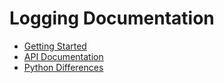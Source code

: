 # Logging Documentation

* [Getting Started](getting-started.md)
* [API Documentation](/api)
* [Python Differences](python-differences.md)
